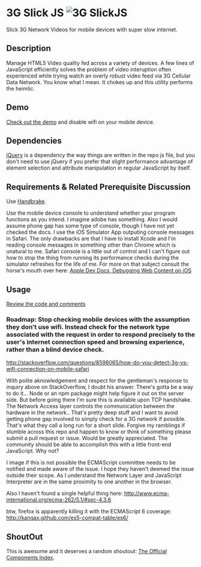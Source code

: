# 3G Slick JS ![3G SlickJS](http://s3.amazonaws.com/mynodebucket/assets/images/slicklogo.png)

Slick 3G Network Videos for mobile devices with super slow internet.

## Description

Manage HTML5 Video quality fed across a variety of devices. A few lines of JavaScript efficiently solves the problem of video interuption often experienced while trying watch an overly robust video feed via 3G Cellular Data Network. You know what I mean. It chokes up and this utility performs the heimlic. 

## Demo

[Check out the demo](http://video.kickr.io) and disable wifi on your mobile device.

## Dependencies

[jQuery](http://ajax.googleapis.com/ajax/libs/jquery/1.8.3/jquery.min.js) is a dependency the way things are written in the repo js file, but you don't need to use jQuery if you prefer that slight performance advantage of element selection and attribute manipulation in regular JavaScript by itself.

## Requirements & Related Prerequisite Discussion

Use [Handbrake](http://handbrake.fr/downloads.php).

Use the mobile device console to understand whether your program functions as you intend. I imagine adobe has something. Also I would assume phone gap has some type of console, though I have not yet checked the docs. I use the iOS Simulator App outputing console messages in Safari. The only drawbacks are that I have to install Xcode and I'm reading console messages in something other than Chrome which is unatural to me. Safari console is a little out of control and I can't figure out how to stop the thing from running its performance checks during the simulator refreshes for the life of me. For more on that subject consult the horse's mouth over here: [Apple Dev Docs, Debugging Web Content on iOS](http://goo.gl/8A7BN)

## Usage

[Review the code and comments](http://github.com/bcardan/3gslick.js/blob/master/3gslick.js)


### Roadmap: Stop checking mobile devices with the assumption they don't use wifi. Instead check for the network type associated with the request in order to respond precisely to the user's internet connection speed and browsing experience, rather than a blind device check. 

http://stackoverflow.com/questions/8598065/how-do-you-detect-3g-vs-wifi-connection-on-mobile-safari

With polite aknowledgement and respect for the gentleman's response to inquiry above on StackOverflow, I doubt his answer. There's gotta be a way to do it... Node or an npm package might help figure it out on the server side. But before going there I'm sure this is available upon TCP handshake. The Network Access layer controls the communication between the hardware in the network..  That's pretty deep stuff and I want to avoid getting phone gap involved to simply check for a 3G network if possible. That's what they call a long run for a short slide. Forgive my ramblings if stumble across this repo and happen to know or think of something please submit a pull request or issue. Would be greatly appreciated. The community should be able to accomplish this with a little front-end JavaScript. Why not? 

I image if this is not possible the ECMAScript committee needs to be notified and made aware of the issue. I hope they haven't deemed the issue outside their scope. As I understand the Network Layer and JavaScript Interpreter are in the same proximity to one another in the browser. 

Also I haven't found a single helpful thing here: http://www.ecma-international.org/ecma-262/5.1/#sec-4.3.6

btw, firefox is apparently killing it with the ECMAScript 6 coverage: http://kangax.github.com/es5-compat-table/es6/

## ShoutOut
This is awesome and it deserves a random shoutout: [The Official Components Index](https://github.com/component/component/wiki/Components#wiki-media).
